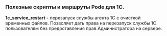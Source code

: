 ### Полезные скрипты и маршруты Pode для 1С.

**1c_service_restart** - перезапуск службы агента 1С с очисткой временных файлов. Позволяет дать права на перезапуск службы 1С пользователям без предоставления прав Администратора на сервере.


